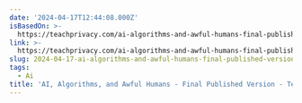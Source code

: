 ```yaml
---
date: '2024-04-17T12:44:08.000Z'
isBasedOn: >-
  https://teachprivacy.com/ai-algorithms-and-awful-humans-final-published-version/
link: >-
  https://teachprivacy.com/ai-algorithms-and-awful-humans-final-published-version/
slug: 2024-04-17-ai-algorithms-and-awful-humans-final-published-version-teachprivacy
tags:
  - Ai
title: 'AI, Algorithms, and Awful Humans - Final Published Version - TeachPrivacy'
---
```


